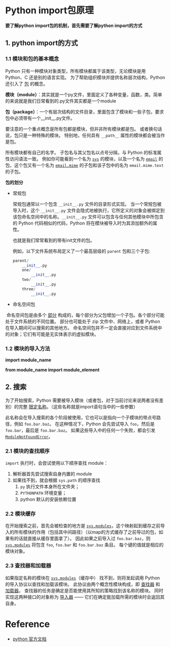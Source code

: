 # Python import包原理

**要了解python import包的机制，首先需要了解python import的方式**

## 1. python import的方式

### 1.1 模块和包的基本概念

Python 只有一种模块对象类型，所有模块都属于该类型，无论模块是用 Python、C 还是别的语言实现。 为了帮助组织模块并提供名称层次结构，Python 还引入了 [包](https://docs.python.org/zh-cn/3.8/glossary.html#term-package) 的概念。

**模块（module）**：其实就是一个py文件，里面定义了各种变量，函数，类。简单的来说就是我们日常看到的.py文件其实都是一个module

**包（package）**：一个有层次结构的文件目录，里面包含了模块和一些子包，要求包中必须带有一个__init__.py文件。

要注意的一个重点概念是所有包都是模块，但并非所有模块都是包。 或者换句话说，包只是一种特殊的模块。 特别地，任何具有 `__path__` 属性的模块都会被当作是包。

所有模块都有自己的名字。 子包名与其父包名以点号分隔，与 Python 的标准属性访问语法一致。 例如你可能看到一个名为 [`sys`](https://docs.python.org/zh-cn/3.8/library/sys.html#module-sys) 的模块，以及一个名为 [`email`](https://docs.python.org/zh-cn/3.8/library/email.html#module-email) 的包，这个包又有一个名为 [`email.mime`](https://docs.python.org/zh-cn/3.8/library/email.mime.html#module-email.mime) 的子包和该子包中的名为 `email.mime.text` 的子包。

**包的划分**

+ 常规包

	常规包通常以一个包含 `__init__.py` 文件的目录形式实现。 当一个常规包被导入时，这个 `__init__.py` 文件会隐式地被执行，它所定义的对象会被绑定到该包命名空间中的名称。`__init__.py` 文件可以包含与任何其他模块中所包含的 Python 代码相似的代码，Python 将在模块被导入时为其添加额外的属性。

	也就是我们常常看到的带有init文件的包。

	例如，以下文件系统布局定义了一个最高层级的 `parent` 包和三个子包:

	```python
	parent/
	    __init__.py
	    one/
	        __init__.py
	    two/
	        __init__.py
	    three/
	        __init__.py
	```

	

+ 命名空间包

​		命名空间包是由多个 [部分](https://docs.python.org/zh-cn/3.8/glossary.html#term-portion) 构成的，每个部分为父包增加一个子包。各个部分可能处于文件系统的不同位置。 部分也可能处于 zip 文件中、网络上，或者 Python 在导入期间可以搜索的其他地方。 命名空间包并不一定会直接对应到文件系统中的对象；它们有可能是无实体表示的虚拟模块。

### 1.2 模块的导入方法

**import module_name**

**from module_name import module_element**



## 2. 搜索

为了开始搜索，Python 需要被导入模块（或者包，对于当前讨论来说两者没有差别）的完整 [限定名称](https://docs.python.org/zh-cn/3.8/glossary.html#term-qualified-name)。（这些名称就是import语句当中的一些参数）

此名称会在导入搜索的各个阶段被使用，它也可以是指向一个子模块的带点号路径，例如 `foo.bar.baz`。 在这种情况下，Python 会先尝试导入 `foo`，然后是 `foo.bar`，最后是 `foo.bar.baz`。 如果这些导入中的任何一个失败，都会引发 [`ModuleNotFoundError`](https://docs.python.org/zh-cn/3.8/library/exceptions.html#ModuleNotFoundError)。



### 2.1 模块的查找顺序

`import` 执行时，会尝试使用以下顺序查找 module：

1. 解析器首先尝试搜索自身内置的 module
2. 如果找不到，就会根据 `sys.path` 的顺序查找 
	1. `py` 执行文件本身所在文件夹； 
	2. `PYTHONPATH` 环境变量；
	3. python 默认的安装依赖位置

### 2.2 模块缓存

在开始搜索之前，首先会被检查的地方是 [`sys.modules`](https://docs.python.org/zh-cn/3.8/library/sys.html#sys.modules)，这个映射起到缓存之前导入的所有模块的作用（包括其中间路径）（以map的方式缓存了之前导过的包，如果有的话就直接从缓存里面拿了）。  因此如果之前导入过 `foo.bar.baz`，则 [`sys.modules`](https://docs.python.org/zh-cn/3.8/library/sys.html#sys.modules) 将包含 `foo`, `foo.bar` 和 `foo.bar.baz` 条目。 每个键的值就是相应的模块对象。



### 2.3 查找器和加载器

如果指定名称的模块在 [`sys.modules`](https://docs.python.org/zh-cn/3.8/library/sys.html#sys.modules)（缓存中） 找不到，则将发起调用 Python 的导入协议以查找和加载该模块。 此协议由两个概念性模块构成，即 [查找器](https://docs.python.org/zh-cn/3.8/glossary.html#term-finder) 和 [加载器](https://docs.python.org/zh-cn/3.8/glossary.html#term-loader)。 查找器的任务是确定是否能使用其所知的策略找到该名称的模块。 同时实现这两种接口的对象称为 [导入器](https://docs.python.org/zh-cn/3.8/glossary.html#term-importer) —— 它们在确定能加载所需的模块时会返回其自身。















# Reference

+ [python 官方文档](https://docs.python.org/zh-cn/3.8/reference/import.html)